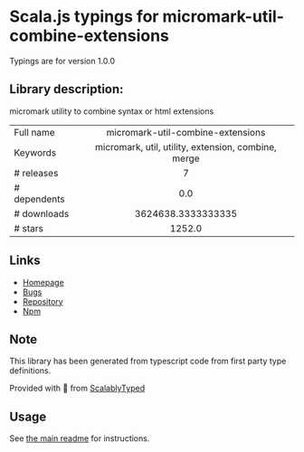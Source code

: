 
# Scala.js typings for micromark-util-combine-extensions

Typings are for version 1.0.0

## Library description:
micromark utility to combine syntax or html extensions

|                    |                 |
| ------------------ | :-------------: |
| Full name          | micromark-util-combine-extensions |
| Keywords           | micromark, util, utility, extension, combine, merge |
| # releases         | 7 |
| # dependents       | 0.0 |
| # downloads        | 3624638.3333333335 |
| # stars            | 1252.0 |

## Links
- [Homepage](https://github.com/micromark/micromark/tree/main#readme)
- [Bugs](https://github.com/micromark/micromark/issues)
- [Repository](https://github.com/micromark/micromark/tree/main)
- [Npm](https://www.npmjs.com/package/micromark-util-combine-extensions)
    


## Note
This library has been generated from typescript code from first party type definitions.

Provided with :purple_heart: from [ScalablyTyped](https://github.com/oyvindberg/ScalablyTyped)

## Usage
See [the main readme](../../readme.md) for instructions.


